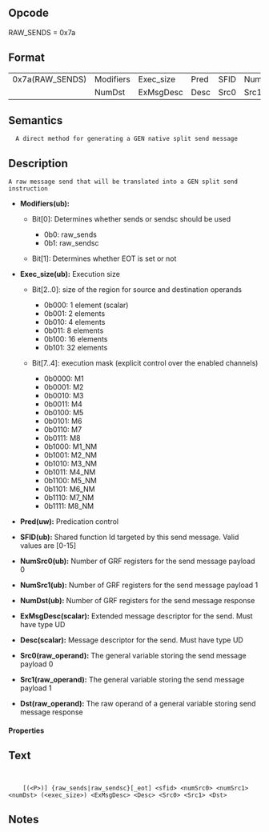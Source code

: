 <!---======================= begin_copyright_notice ============================

Copyright (C) 2020-2021 Intel Corporation

SPDX-License-Identifier: MIT

============================= end_copyright_notice ==========================-->

 

## Opcode

  RAW_SENDS = 0x7a

## Format

| | | | | | | |
| --- | --- | --- | --- | --- | --- | --- |
| 0x7a(RAW_SENDS) | Modifiers | Exec_size | Pred | SFID | NumSrc0 | NumSrc1 |
|                 | NumDst    | ExMsgDesc | Desc | Src0 | Src1    | Dst     |


## Semantics




      A direct method for generating a GEN native split send message

## Description



    A raw message send that will be translated into a GEN split send instruction

- **Modifiers(ub):** 
 
  - Bit[0]: Determines whether sends or sendsc should be used
 
    - 0b0:  raw_sends 
    - 0b1:  raw_sendsc 
  - Bit[1]: Determines whether EOT is set or not

- **Exec_size(ub):** Execution size
 
  - Bit[2..0]: size of the region for source and destination operands
 
    - 0b000:  1 element (scalar) 
    - 0b001:  2 elements 
    - 0b010:  4 elements 
    - 0b011:  8 elements 
    - 0b100:  16 elements 
    - 0b101:  32 elements 
  - Bit[7..4]: execution mask (explicit control over the enabled channels)
 
    - 0b0000:  M1 
    - 0b0001:  M2 
    - 0b0010:  M3 
    - 0b0011:  M4 
    - 0b0100:  M5 
    - 0b0101:  M6 
    - 0b0110:  M7 
    - 0b0111:  M8 
    - 0b1000:  M1_NM 
    - 0b1001:  M2_NM 
    - 0b1010:  M3_NM 
    - 0b1011:  M4_NM 
    - 0b1100:  M5_NM 
    - 0b1101:  M6_NM 
    - 0b1110:  M7_NM 
    - 0b1111:  M8_NM
- **Pred(uw):** Predication control

- **SFID(ub):** Shared function Id targeted by this send message. Valid values are  [0-15]

- **NumSrc0(ub):** Number of GRF registers for the send message payload 0

- **NumSrc1(ub):** Number of GRF registers for the send message payload 1

- **NumDst(ub):** Number of GRF registers for the send message response

- **ExMsgDesc(scalar):** Extended message descriptor for the send. Must have type UD

- **Desc(scalar):** Message descriptor for the send. Must have type UD

- **Src0(raw_operand):** The general variable storing the send  message payload 0

- **Src1(raw_operand):** The general variable storing the send message payload 1

- **Dst(raw_operand):** The raw operand of a general variable storing send message response

#### Properties


## Text
```
    

	[(<P>)] {raw_sends|raw_sendsc}[_eot] <sfid> <numSrc0> <numSrc1> <numDst> (<exec_size>) <ExMsgDesc> <Desc> <Src0> <Src1> <Dst>
```



## Notes


